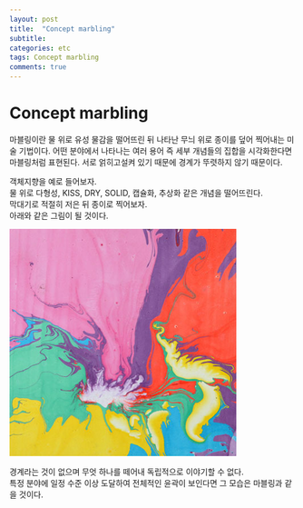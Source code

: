 ```yaml
---
layout: post
title:  "Concept marbling"
subtitle: 
categories: etc
tags: Concept marbling
comments: true
---  
```


# Concept marbling

마블링이란 물 위로 유성 물감을 떨어뜨린 뒤 나타난 무늬 위로 종이를 덮어 찍어내는 미술 기법이다. 어떤 분야에서 나타나는 여러 용어 즉 세부 개념들의 집합을 시각화한다면 마블링처럼 표현된다. 서로 얽히고설켜 있기 때문에 경계가 뚜렷하지 않기 때문이다.

객체지향을 예로 들어보자.</br>
물 위로 다형성, KISS, DRY, SOLID, 캡슐화, 추상화 같은 개념을 떨어뜨린다.</br>
막대기로 적절히 저은 뒤 종이로 찍어보자.</br>
아래와 같은 그림이 될 것이다.</br>

![](/assets/img/concept_marbling.jpg)  

경계라는 것이 없으며 무엇 하나를 떼어내 독립적으로 이야기할 수 없다.</br>
특정 분야에 일정 수준 이상 도달하여 전체적인 윤곽이 보인다면 그 모습은 마블링과 같을 것이다. 

